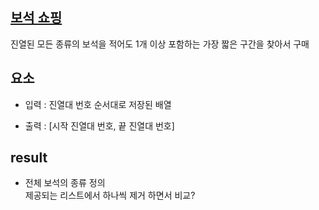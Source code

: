 
## [보석 쇼핑](https://school.programmers.co.kr/learn/courses/30/lessons/67258)

진열된 모든 종류의 보석을 적어도 1개 이상 포함하는 가장 짧은 구간을 찾아서 구매

## 요소

- 입력 : 진열대 번호 순서대로 저장된 배열

- 출력 : [시작 진열대 번호, 끝 진열대 번호]

## result

- 전체 보석의 종류 정의
<br/> 제공되는 리스트에서 하나씩 제거 하면서 비교?